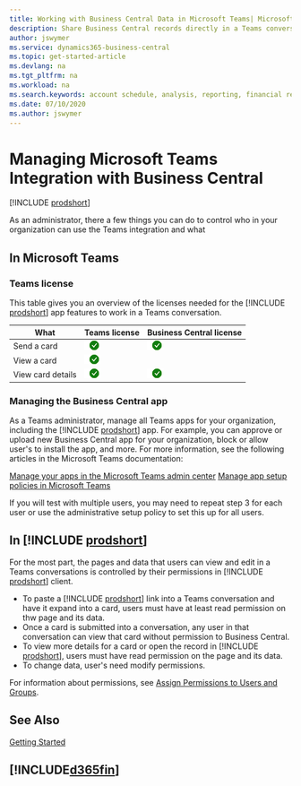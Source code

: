 ```yaml
---
title: Working with Business Central Data in Microsoft Teams| Microsoft Docs
description: Share Business Central records directly in a Teams conversation.
author: jswymer
ms.service: dynamics365-business-central
ms.topic: get-started-article
ms.devlang: na
ms.tgt_pltfrm: na
ms.workload: na
ms.search.keywords: account schedule, analysis, reporting, financial report, business intelligence, KPI
ms.date: 07/10/2020
ms.author: jswymer
---
```


# Managing Microsoft Teams Integration with Business Central

[!INCLUDE [prodshort](includes/2020rw_online_only.md)]

As an administrator, there a few things you can do to control who in your organization can use the Teams integration and what

## In Microsoft Teams

### Teams license

This table gives you an overview of the licenses needed for the [!INCLUDE [prodshort](includes/prodshort.md)] app features to work in a Teams conversation.

|What|Teams license|Business Central license|
|----|---|---|
|Send a card|![check](media/check.png "check")|![check](media/check.png "check")|
|View a card|![check](media/check.png "check")||
|View card details|![check](media/check.png "check")|![check](media/check.png "check")|

### Managing the Business Central app

As a Teams administrator, manage all Teams apps for your organization, including the [!INCLUDE [prodshort](includes/prodshort.md)] app. For example, you can approve or upload new Business Central app for your organization,  block or allow user's to install the app, and more. For more information, see the following articles in the Microsoft Teams documentation:

[Manage your apps in the Microsoft Teams admin center](https://docs.microsoft.com/MicrosoftTeams/manage-apps)
[Manage app setup policies in Microsoft Teams](https://docs.microsoft.com/microsoftteams/teams-app-setup-policies)

If you will test with multiple users, you may need to repeat step 3 for each user or use the administrative setup policy to set this up for all users.

## In [!INCLUDE [prodshort](includes/prodshort.md)]

For the most part, the pages and data that users can view and edit in a Teams conversations is controlled by their permissions in [!INCLUDE [prodshort](includes/prodshort.md)] client.

- To paste a [!INCLUDE [prodshort](includes/prodshort.md)] link into a Teams conversation and have it expand into a card, users must have at least read permission on thw page and its data.
- Once a card is submitted into a conversation, any user in that conversation can view that card without permission to Business Central.
- To view more details for a card or open the record in [!INCLUDE [prodshort](includes/prodshort.md)], users must have read permission on the page and its data.
- To change data, user's need modify permissions.

For information about permissions, see [Assign Permissions to Users and Groups](ui-define-granular-permissions.md).

## See Also

[Getting Started](product-get-started.md)  

## [!INCLUDE[d365fin](includes/free_trial_md.md)]  
